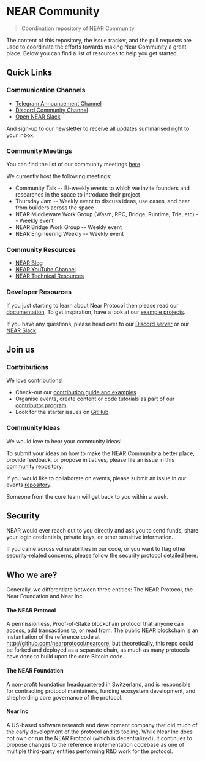 # NEAR Community
> Coordination repository of NEAR Community

The content of this repository, the issue tracker, and the pull requests are used to coordinate the efforts towards making Near Community a great place.
Below you can find a list of resources to help you get started.

## Quick Links

### Communication Channels

* [Telegram Announcement Channel](https://t.me/cryptonear)
* [Discord Community Channel](https://discord.gg/t5KGGG)
* [Open NEAR Slack](https://join.slack.com/t/near-community/shared_invite/zt-dqpw6l4l-gMKRRgBsgf92_UkzmyXGWg)

And sign-up to our [newsletter](https://near.org/newsletter/) to receive all updates summarised right to your inbox.

### Community Meetings

You can find the list of our community meetings [here](https://calendar.google.com/calendar/embed?src=nearprotocol.com_ltk89omsjnc2ckgbtk6h9157i0%40group.calendar.google.com&ctz=America%2FLos_Angeles).

We currently host the following meetings:
* Community Talk -- Bi-weekly events to which we invite founders and researches in the space to introduce their project
* Thursday Jam -- Weekly event to discuss ideas, use cases, and hear from builders across the space
* NEAR Middleware Work Group (Wasm, RPC, Bridge, Runtime, Trie, etc) -- Weekly event
* NEAR Bridge Work Group -- Weekly event
* NEAR Engineering Weekly -- Weekly event

### Community Resources

* [NEAR Blog](https://near.org/blog/)
* [NEAR YouTube Channel](https://www.youtube.com/channel/UCuKdIYVN8iE3fv8alyk1aMw)
* [NEAR Technical Resources](https://near.org/technology/)

### Developer Resources

If you just starting to learn about Near Protocol then please read our [documentation](https://docs.nearprotocol.com/).
To get inspiration, have a look at our [example projects](http://examples.nearprotocol.com/).

If you have any questions, please head over to our [Discord server](https://discord.gg/t5KGGG) or our [NEAR Slack](https://join.slack.com/t/near-community/shared_invite/zt-dqpw6l4l-gMKRRgBsgf92_UkzmyXGWg).

## Join us

### Contributions

We love contributions!

*  Check-out our [contribution guide and examples](https://docs.nearprotocol.com/docs/contribution/contribution-overview)
*  Organise events, create content or code tutorials as part of our [contributor program](https://nearprotocol.com/contributor/)
*  Look for the starter issues on [GitHub](https://github.com/nearprotocol/)

### Community Ideas 

We would love to hear your community ideas!

To submit your ideas on how to make the NEAR Community a better place, provide feedback, or propose initiatives, please file an issue in this [community repository](https://github.com/near/community/issues).

If you would like to collaborate on events, please submit an issue in our events [repository](https://github.com/nearprotocol/near-events/issues).

Someone from the core team will get back to you within a week.

## Security 

NEAR would ever reach out to you directly and ask you to send funds, share your login credentials, private keys, or other sensitive information.

If you came across vulnerabilities in our code, or you want to flag other security-related concerns, please follow the security protocol detailed [here](https://github.com/nearprotocol/nearcore/blob/master/SECURITY.md).

## Who we are?

Generally, we differentiate between three entities: The NEAR Protocol, the Near Foundation and Near Inc.

#### The NEAR Protocol
A permissionless, Proof-of-Stake blockchain protocol that anyone can access, add transactions to, or read from. The public NEAR blockchain is an instantiation of the reference code at http://github.com/nearprotocol/nearcore, but theoretically, this repo could be forked and deployed as a separate chain, as much as many protocols have done to build upon the core Bitcoin code.

#### The NEAR Foundation
A non-profit foundation headquartered in Switzerland, and is responsible for contracting protocol maintainers, funding ecosystem development, and shepherding core governance of the protocol.

#### Near Inc
A US-based software research and development company that did much of the early development of the protocol and its tooling. While Near Inc does not own or run the NEAR Protocol (which is decentralized), it continues to propose changes to the reference implementation codebase as one of multiple third-party entities performing R&D work for the protocol.
